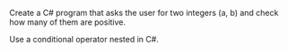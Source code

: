 Create a C# program that asks the user for two integers (a, b) and check how many of them are positive.

Use a conditional operator nested in C#.